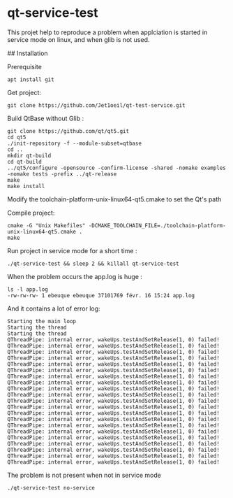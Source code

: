 # qt-service-test

This projet help to reproduce a problem when applciation is started in service mode on linux, and when glib is not used.

## Installation

Prerequisite

```
apt install git
```

Get project:

```
git clone https://github.com/Jet1oeil/qt-test-service.git
```

Build QtBase without Glib :

```
git clone https://github.com/qt/qt5.git
cd qt5
./init-repository -f --module-subset=qtbase
cd ..
mkdir qt-build
cd qt-build
../qt5/configure -opensource -confirm-license -shared -nomake examples -nomake tests -prefix ../qt-release
make
make install
```

Modify the toolchain-platform-unix-linux64-qt5.cmake to set the Qt's path

Compile project:

```
cmake -G "Unix Makefiles" -DCMAKE_TOOLCHAIN_FILE=./toolchain-platform-unix-linux64-qt5.cmake .
make
```

Run project in service mode for a short time :

```
./qt-service-test && sleep 2 && killall qt-service-test
```

When the problem occurs the app.log is huge :

```
ls -l app.log 
-rw-rw-rw- 1 ebeuque ebeuque 37101769 févr. 16 15:24 app.log

```

And it contains a lot of error log:

```
Starting the main loop
Starting the thread
Starting the thread
QThreadPipe: internal error, wakeUps.testAndSetRelease(1, 0) failed!
QThreadPipe: internal error, wakeUps.testAndSetRelease(1, 0) failed!
QThreadPipe: internal error, wakeUps.testAndSetRelease(1, 0) failed!
QThreadPipe: internal error, wakeUps.testAndSetRelease(1, 0) failed!
QThreadPipe: internal error, wakeUps.testAndSetRelease(1, 0) failed!
QThreadPipe: internal error, wakeUps.testAndSetRelease(1, 0) failed!
QThreadPipe: internal error, wakeUps.testAndSetRelease(1, 0) failed!
QThreadPipe: internal error, wakeUps.testAndSetRelease(1, 0) failed!
QThreadPipe: internal error, wakeUps.testAndSetRelease(1, 0) failed!
QThreadPipe: internal error, wakeUps.testAndSetRelease(1, 0) failed!
QThreadPipe: internal error, wakeUps.testAndSetRelease(1, 0) failed!
QThreadPipe: internal error, wakeUps.testAndSetRelease(1, 0) failed!
QThreadPipe: internal error, wakeUps.testAndSetRelease(1, 0) failed!
QThreadPipe: internal error, wakeUps.testAndSetRelease(1, 0) failed!
QThreadPipe: internal error, wakeUps.testAndSetRelease(1, 0) failed!
QThreadPipe: internal error, wakeUps.testAndSetRelease(1, 0) failed!
QThreadPipe: internal error, wakeUps.testAndSetRelease(1, 0) failed!
QThreadPipe: internal error, wakeUps.testAndSetRelease(1, 0) failed!
QThreadPipe: internal error, wakeUps.testAndSetRelease(1, 0) failed!
QThreadPipe: internal error, wakeUps.testAndSetRelease(1, 0) failed!
QThreadPipe: internal error, wakeUps.testAndSetRelease(1, 0) failed!
```

The problem is not present when not in service mode

```
./qt-service-test no-service
```
